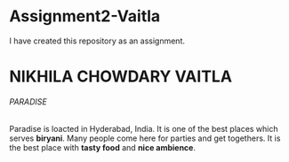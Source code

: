 # Assignment2-Vaitla
I have created this repository as an assignment.
# NIKHILA CHOWDARY VAITLA
###### PARADISE
Paradise is loacted in Hyderabad, India. It is one of the best places which serves **biryani**. Many people come here for parties and get togethers. It is the best place with **tasty food** and **nice ambience**.